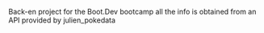 Back-en project for the Boot.Dev  bootcamp
all the info is obtained from an API provided by julien_pokedata